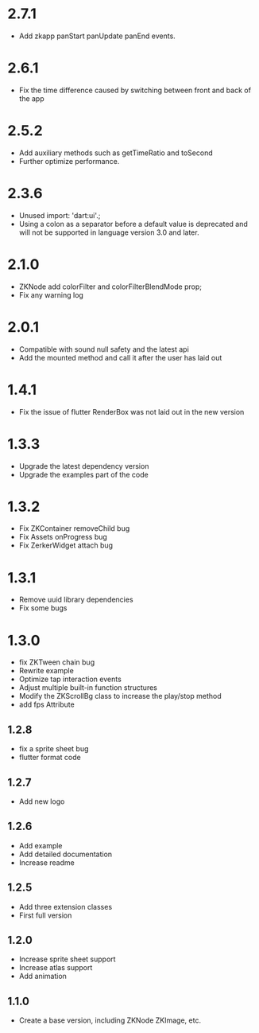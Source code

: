 # 2.7.1
- Add zkapp panStart panUpdate panEnd events.

# 2.6.1
- Fix the time difference caused by switching between front and back of the app

# 2.5.2
- Add auxiliary methods such as getTimeRatio and toSecond
- Further optimize performance.


# 2.3.6
- Unused import: 'dart:ui'.;
- Using a colon as a separator before a default value is deprecated and will not be supported in language version 3.0 and later.

# 2.1.0
- ZKNode add colorFilter and colorFilterBlendMode prop;
- Fix any warning log

# 2.0.1
- Compatible with sound null safety and the latest api
- Add the mounted method and call it after the user has laid out


# 1.4.1
- Fix the issue of flutter RenderBox was not laid out in the new version

# 1.3.3
- Upgrade the latest dependency version
- Upgrade the examples part of the code

# 1.3.2
- Fix ZKContainer removeChild bug
- Fix Assets onProgress bug
- Fix ZerkerWidget attach bug

# 1.3.1
- Remove uuid library dependencies
- Fix some bugs

# 1.3.0
- fix ZKTween chain bug
- Rewrite example
- Optimize tap interaction events
- Adjust multiple built-in function structures
- Modify the ZKScrollBg class to increase the play/stop method
- add fps Attribute

## 1.2.8

- fix a sprite sheet bug
- flutter format code

## 1.2.7

- Add new logo

## 1.2.6

- Add example
- Add detailed documentation
- Increase readme

## 1.2.5

- Add three extension classes
- First full version

## 1.2.0

- Increase sprite sheet support
- Increase atlas support
- Add animation

## 1.1.0

- Create a base version, including ZKNode ZKImage, etc.